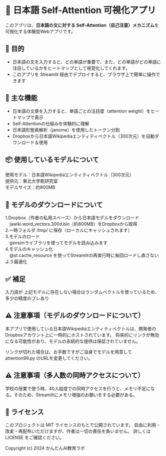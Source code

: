 # 🧠 日本語 Self-Attention 可視化アプリ
 
このアプリは、**日本語の文に対する Self-Attention（自己注意）メカニズム**を可視化する体験型Webアプリです。

## 🎯 目的

- 日本語の文を入力すると、どの単語が重要で、また、どの単語がどの単語に注目しているかをヒートマップとして視覚化してくれます。
- このアプリを Streamlit 経由でデプロイすると、ブラウザ上で簡単に操作できます

## 🚀 主な機能

- 日本語の文章を入力すると、単語ごとの注目度（attention weight）をヒートマップで表示
- Self-Attentionの仕組みを体験的に理解
- 日本語形態素解析（janome）を使用したトークン分割
- Dropboxから日本語Wikipediaエンティティベクトル（300次元）を自動ダウンロード＆使用

## 📦 使用しているモデルについて
使用モデル：日本語Wikipediaエンティティベクトル（300次元）  
提供元：東北大学乾研究室  
モデルサイズ：約800MB  

## 🔧 モデルのダウンロードについて
1.Dropbox（作者の私用スペース）から日本語モデルをダウンロード  
　jawiki.word_vectors.300d.bin（約800MB）をDropboxから取得  
2.一時フォルダ /tmp/ に保存（ローカルにキャッシュされます）  
3.モデルのロード  
　gensimライブラリを使ってモデルを読み込みます  
4.モデルのキャッシュ化  
　@st.cache_resource を使ってStreamlitの再実行時に毎回ロードし直さないよう最適化  

## ✅ 補足
入力語が 上記モデルに存在しない場合はランダムベクトルを使っているため、多少の精度のブレあり

## ⚠️ 注意事項（モデルのダウンロードについて）
本アプリで使用している日本語Wikipediaエンティティベクトルは、開発者のDropboxアカウント上に一時的にホストされています。
将来的にリンクが無効になる可能性があり、モデルの永続的な提供は保証されていません。

リンクが切れた場合は、お手数ですがご自身でモデルを用意して attention99.py のURLを変更してください。

## ⚠️ 注意事項（多人数の同時アクセスについて）
学校の授業で使う時、40人程度での同時アクセスを行うと、メモリ不足になる。そのため、Streamlitにメモリ増強のお願いをする必要がある。

## 🪪 ライセンス
このプロジェクトは MIT ライセンスのもとで公開されています。 自由に利用・改変・再配布いただけますが、作者は一切の責任を負いません。 詳しくは LICENSE をご確認ください。

Copyright (c) 2024 かんたんAI教育ラボ

